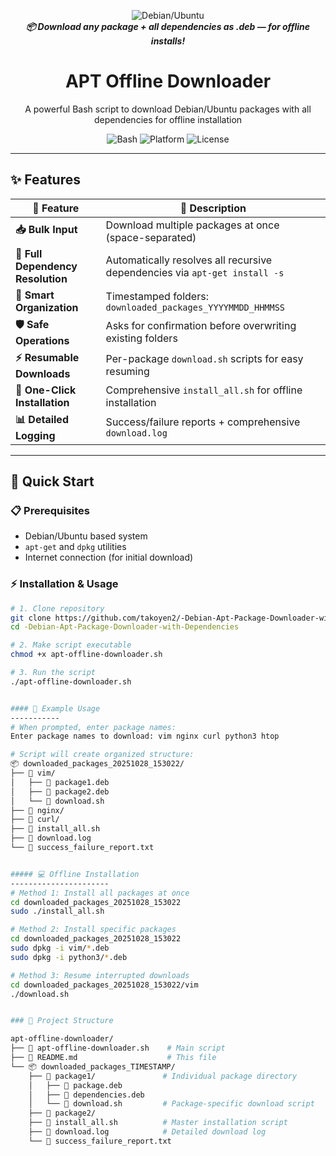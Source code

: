 <p align="center">
  <img src="https://img.shields.io/badge/Debian%20%7C%20Ubuntu-Offline%20APT%20Downloader-blue?style=for-the-badge&logo=linux&logoColor=white" alt="Debian/Ubuntu"/>
  <br>
  <b><i>📦 Download any package + all dependencies as .deb — for offline installs!</i></b>
</p>

<h1 align="center">APT Offline Downloader</h1>

<p align="center">
  A powerful Bash script to download Debian/Ubuntu packages with all dependencies for offline installation
</p>

<p align="center">
  <img src="https://img.shields.io/badge/Bash-Script-green?style=flat-square&logo=gnu-bash&logoColor=white" alt="Bash"/>
  <img src="https://img.shields.io/badge/Platform-Linux-lightgrey?style=flat-square&logo=linux&logoColor=white" alt="Platform"/>
  <img src="https://img.shields.io/badge/License-MIT-yellow?style=flat-square" alt="License"/>
</p>

---

## ✨ Features

<div align="center">

| 🚀 Feature | 📝 Description |
|-----------|---------------|
| **📥 Bulk Input** | Download multiple packages at once (space-separated) |
| **🔗 Full Dependency Resolution** | Automatically resolves all recursive dependencies via `apt-get install -s` |
| **📁 Smart Organization** | Timestamped folders: `downloaded_packages_YYYYMMDD_HHMMSS` |
| **🛡️ Safe Operations** | Asks for confirmation before overwriting existing folders |
| **⚡ Resumable Downloads** | Per-package `download.sh` scripts for easy resuming |
| **🔧 One-Click Installation** | Comprehensive `install_all.sh` for offline installation |
| **📊 Detailed Logging** | Success/failure reports + comprehensive `download.log` |

</div>

---

## 🚀 Quick Start

### 📋 Prerequisites
- Debian/Ubuntu based system
- `apt-get` and `dpkg` utilities
- Internet connection (for initial download)

### ⚡ Installation & Usage

```bash
# 1. Clone repository
git clone https://github.com/takoyen2/-Debian-Apt-Package-Downloader-with-Dependencies.git
cd -Debian-Apt-Package-Downloader-with-Dependencies

# 2. Make script executable
chmod +x apt-offline-downloader.sh

# 3. Run the script
./apt-offline-downloader.sh


#### 🎯 Example Usage
-----------
# When prompted, enter package names:
Enter package names to download: vim nginx curl python3 htop

# Script will create organized structure:
📦 downloaded_packages_20251028_153022/
├── 📁 vim/
│   ├── 📄 package1.deb
│   ├── 📄 package2.deb
│   └── 🔧 download.sh
├── 📁 nginx/
├── 📁 curl/
├── 🔧 install_all.sh
├── 📄 download.log
└── 📄 success_failure_report.txt


##### 💻 Offline Installation
----------------------
# Method 1: Install all packages at once
cd downloaded_packages_20251028_153022
sudo ./install_all.sh

# Method 2: Install specific packages
cd downloaded_packages_20251028_153022
sudo dpkg -i vim/*.deb
sudo dpkg -i python3/*.deb

# Method 3: Resume interrupted downloads
cd downloaded_packages_20251028_153022/vim
./download.sh


### 📁 Project Structure

apt-offline-downloader/
├── 🔧 apt-offline-downloader.sh    # Main script
├── 📄 README.md                    # This file
└── 📦 downloaded_packages_TIMESTAMP/
    ├── 📁 package1/               # Individual package directory
    │   ├── 📄 package.deb
    │   ├── 📄 dependencies.deb
    │   └── 🔧 download.sh         # Package-specific download script
    ├── 📁 package2/
    ├── 🔧 install_all.sh          # Master installation script
    ├── 📄 download.log            # Detailed download log
    └── 📄 success_failure_report.txt
